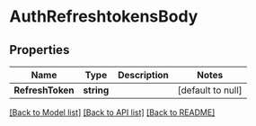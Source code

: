 # AuthRefreshtokensBody

## Properties
Name | Type | Description | Notes
------------ | ------------- | ------------- | -------------
**RefreshToken** | **string** |  | [default to null]

[[Back to Model list]](../README.md#documentation-for-models) [[Back to API list]](../README.md#documentation-for-api-endpoints) [[Back to README]](../README.md)

